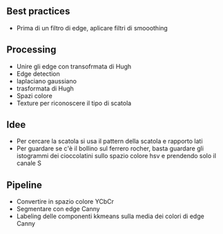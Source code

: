 ## Best practices
 - Prima di un filtro di edge, aplicare filtri di smooothing

## Processing
 - Unire gli edge con transofrmata di Hugh
 - Edge detection
 - laplaciano gaussiano
 - trasformata di Hugh
 - Spazi colore
 - Texture per riconoscere il tipo di scatola

## Idee
 - Per cercare la scatola si usa il pattern della scatola e rapporto lati
 - Per guardare se c'è il bollino sul ferrero rocher, basta guardare gli istogrammi dei cioccolatini sullo spazio colore hsv e prendendo solo il canale S

## Pipeline
 - Convertire in spazio colore YCbCr
 - Segmentare con edge Canny
 - Labeling delle componenti kkmeans sulla media dei colori di edge Canny
